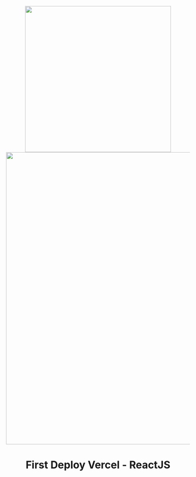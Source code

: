 <div align="center">
<img src="https://cdn4.iconfinder.com/data/icons/logos-3/600/React.js_logo-512.png" width="400"/>
<!--   <img src="https://www.drupal.org/files/vercel-logotype-dark.png" width="800"/> -->
    <img src="https://media.licdn.com/dms/image/D4E16AQH9QEcrhbmzXg/profile-displaybackgroundimage-shrink_200_800/0/1711762502964?e=2147483647&v=beta&t=i0bpXkvskBRFMe4bSndAJ_4H3jN9hzzywgm-FTRbiJE" width="800"/>

</div>

<div align="center">
  <h1>First Deploy Vercel - ReactJS</h1>
</div>
